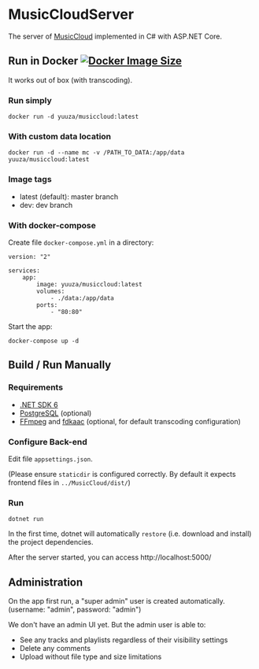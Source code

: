 # MusicCloudServer

The server of [MusicCloud](https://github.com/lideming/MusicCloud) implemented in C# with ASP.NET Core.

## Run in Docker [![Docker Image Size](https://img.shields.io/docker/image-size/yuuza/musiccloud/latest?label=yuuza%2Fmusiccloud%3Alatest&logo=docker)](https://hub.docker.com/r/yuuza/musiccloud)

It works out of box (with transcoding).

### Run simply

```shell
docker run -d yuuza/musiccloud:latest
```

### With custom data location

```shell
docker run -d --name mc -v /PATH_TO_DATA:/app/data yuuza/musiccloud:latest
```

### Image tags

- latest (default): master branch 
- dev: dev branch

### With docker-compose

Create file `docker-compose.yml` in a directory:

```compose
version: "2"

services:
    app:
        image: yuuza/musiccloud:latest
        volumes:
            - ./data:/app/data
        ports:
            - "80:80"
```

Start the app:

```shell
docker-compose up -d
```

## Build / Run Manually

### Requirements

* [.NET SDK 6](https://dotnet.microsoft.com/download/dotnet-core/6.0)
* [PostgreSQL](https://www.postgresql.org/) (optional)
* [FFmpeg](https://www.ffmpeg.org/) and [fdkaac](https://github.com/nu774/fdkaac) (optional, for default transcoding configuration)

### Configure Back-end

Edit file `appsettings.json`.

(Please ensure `staticdir` is configured correctly. By default it expects frontend files in `../MusicCloud/dist/`)

### Run

```
dotnet run
```

In the first time, dotnet will automatically `restore` (i.e. download and install) the project dependencies.

After the server started, you can access http://localhost:5000/

## Administration

On the app first run, a "super admin" user is created automatically. (username: "admin", password: "admin")

We don't have an admin UI yet. But the admin user is able to:

- See any tracks and playlists regardless of their visibility settings
- Delete any comments
- Upload without file type and size limitations
